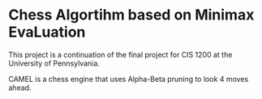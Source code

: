 # Chess Algortihm based on Minimax EvaLuation

This project is a continuation of the final project for CIS 1200 at the University of Pennsylvania.

CAMEL is a chess engine that uses Alpha-Beta pruning to look 4 moves ahead.
